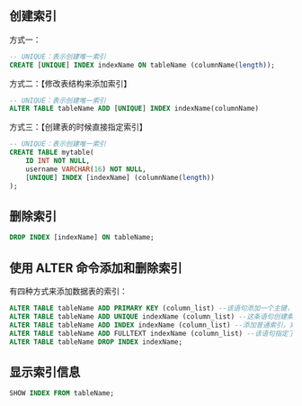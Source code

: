 ## 创建索引

方式一：

```sql
-- UNIQUE：表示创建唯一索引
CREATE [UNIQUE] INDEX indexName ON tableName (columnName(length));
```

方式二：【修改表结构来添加索引】

```sql
-- UNIQUE：表示创建唯一索引
ALTER TABLE tableName ADD [UNIQUE] INDEX indexName(columnName)
```

方式三：【创建表的时候直接指定索引】

```sql
-- UNIQUE：表示创建唯一索引
CREATE TABLE mytable(  
    ID INT NOT NULL,   
    username VARCHAR(16) NOT NULL,  
    [UNIQUE] INDEX [indexName] (columnName(length))  
);  
```

## 删除索引

```sql
DROP INDEX [indexName] ON tableName;
```

## 使用 ALTER 命令添加和删除索引

有四种方式来添加数据表的索引：

```sql
ALTER TABLE tableName ADD PRIMARY KEY (column_list) --该语句添加一个主键，这意味着索引值必须是唯一的，且不能为NULL。
ALTER TABLE tableName ADD UNIQUE indexName (column_list) --这条语句创建索引的值必须是唯一的（除了NULL外，NULL可能会出现多次）。
ALTER TABLE tableName ADD INDEX indexName (column_list) --添加普通索引，索引值可出现多次。
ALTER TABLE tableName ADD FULLTEXT indexName (column_list) --该语句指定了索引为 FULLTEXT ，用于全文索引。
ALTER TABLE tableName DROP INDEX indexName;
```

## 显示索引信息

```sql
SHOW INDEX FROM tableName;
```

